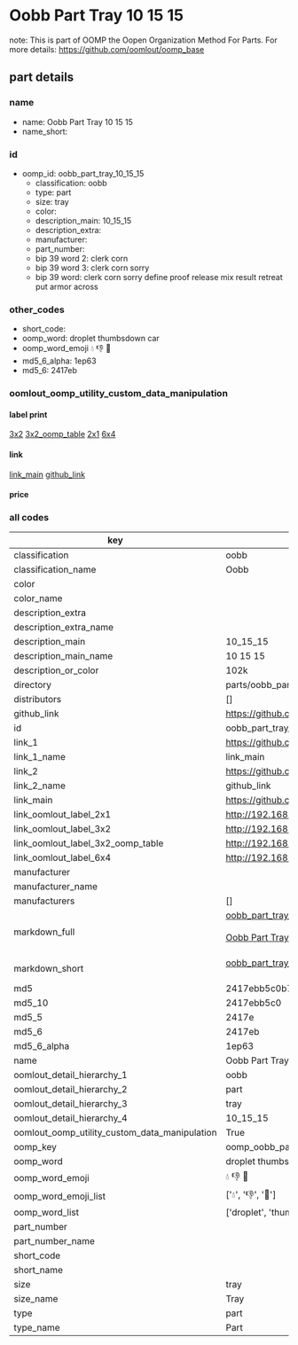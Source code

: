 # Oobb Part Tray 10 15 15  

note: This is part of OOMP the Oopen Organization Method For Parts. For more details: https://github.com/oomlout/oomp_base

##  part details





### name
* name: Oobb Part Tray 10 15 15
* name_short: 
### id
* oomp_id: oobb_part_tray_10_15_15
  * classification: oobb
  * type: part
  * size: tray
  * color: 
  * description_main: 10_15_15
  * description_extra: 
  * manufacturer: 
  * part_number: 
  * bip 39 word 2: clerk corn
  * bip 39 word 3: clerk corn sorry
  * bip 39 word: clerk corn sorry define proof release mix result retreat put armor across

### other_codes
* short_code: 
* oomp_word: droplet thumbsdown car
* oomp_word_emoji :droplet: :thumbsdown: :car:
* md5_6_alpha: 1ep63
* md5_6: 2417eb






### oomlout_oomp_utility_custom_data_manipulation
#### label print
[3x2](http://192.168.1.245:1112/?label=oomp%201ep63)
[3x2_oomp_table](http://192.168.1.107:1112/?label=oomp%201ep63)
[2x1](http://192.168.1.242:1112/?label=oomp%201ep63)
[6x4](http://192.168.1.55:1112/?label=oomp%201ep63)    

#### link

[link_main](https://github.com/oomlout/oomlout_oomp_current_version_messy/tree/main/parts/oobb_part_tray_10_15_15) [github_link](https://github.com/oomlout/oomlout_oomp_part_src/tree/main/parts/oobb_part_tray_10_15_15)                             

#### price







### all codes 
| key | value |  
| --- | --- |  
| classification | oobb |  
| classification_name | Oobb |  
| color |  |  
| color_name |  |  
| description_extra |  |  
| description_extra_name |  |  
| description_main | 10_15_15 |  
| description_main_name | 10 15 15 |  
| description_or_color | 102k |  
| directory | parts/oobb_part_tray_10_15_15 |  
| distributors | [] |  
| github_link | https://github.com/oomlout/oomlout_oomp_part_src/tree/main/parts/oobb_part_tray_10_15_15 |  
| id | oobb_part_tray_10_15_15 |  
| link_1 | https://github.com/oomlout/oomlout_oomp_current_version_messy/tree/main/parts/oobb_part_tray_10_15_15 |  
| link_1_name | link_main |  
| link_2 | https://github.com/oomlout/oomlout_oomp_part_src/tree/main/parts/oobb_part_tray_10_15_15 |  
| link_2_name | github_link |  
| link_main | https://github.com/oomlout/oomlout_oomp_current_version_messy/tree/main/parts/oobb_part_tray_10_15_15 |  
| link_oomlout_label_2x1 | http://192.168.1.242:1112/?label=oomp%201ep63 |  
| link_oomlout_label_3x2 | http://192.168.1.245:1112/?label=oomp%201ep63 |  
| link_oomlout_label_3x2_oomp_table | http://192.168.1.107:1112/?label=oomp%201ep63 |  
| link_oomlout_label_6x4 | http://192.168.1.55:1112/?label=oomp%201ep63 |  
| manufacturer |  |  
| manufacturer_name |  |  
| manufacturers | [] |  
| markdown_full | [oobb_part_tray_10_15_15](https://github.com/oomlout/oomlout_oomp_current_version_messy/tree/main/parts/oobb_part_tray_10_15_15)<br>[](https://github.com/oomlout/oomlout_oomp_current_version_messy/tree/main/parts/oobb_part_tray_10_15_15)<br>[Oobb Part Tray 10 15 15](https://github.com/oomlout/oomlout_oomp_current_version_messy/tree/main/parts/oobb_part_tray_10_15_15)<br><br> |  
| markdown_short | [oobb_part_tray_10_15_15](https://github.com/oomlout/oomlout_oomp_current_version_messy/tree/main/parts/oobb_part_tray_10_15_15)<br><br> |  
| md5 | 2417ebb5c0b7d1c2d4d623999ecc1953 |  
| md5_10 | 2417ebb5c0 |  
| md5_5 | 2417e |  
| md5_6 | 2417eb |  
| md5_6_alpha | 1ep63 |  
| name | Oobb Part Tray 10 15 15 |  
| oomlout_detail_hierarchy_1 | oobb |  
| oomlout_detail_hierarchy_2 | part |  
| oomlout_detail_hierarchy_3 | tray |  
| oomlout_detail_hierarchy_4 | 10_15_15 |  
| oomlout_oomp_utility_custom_data_manipulation | True |  
| oomp_key | oomp_oobb_part_tray_10_15_15 |  
| oomp_word | droplet thumbsdown car |  
| oomp_word_emoji | :droplet: :thumbsdown: :car: |  
| oomp_word_emoji_list | [':droplet:', ':thumbsdown:', ':car:'] |  
| oomp_word_list | ['droplet', 'thumbsdown', 'car'] |  
| part_number |  |  
| part_number_name |  |  
| short_code |  |  
| short_name |  |  
| size | tray |  
| size_name | Tray |  
| type | part |  
| type_name | Part |  
